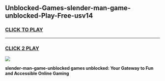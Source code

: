 
## Unblocked-Games-slender-man-game-unblocked-Play-Free-usv14
<h3>
<a href="https://premium76.site?title=slender-man-game-unblocked&ref=21A">CLICK TO PLAY</a></h3>
<hr>

<h3>
<a href="https://premium76.site?title=slender-man-game-unblocked&ref=21A">CLICK 2 PLAY</a>
  
</h3>

<a href="https://premium76.site?title=slender-man-game-unblocked&ref=21A"><img src="https://clearcache.store/games.png"></a>


**slender-man-game-unblocked games unblocked: Your Gateway to Fun and Accessible Online Gaming**
